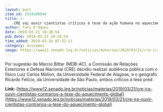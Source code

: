 ```yaml
---
layout: post
item_id: 2534108944
title: >-
    CRE vai ouvir cientistas críticos à tese da ação humana no aquecimento global
author: Tatu D'Oquei
date: 2019-03-21 18:28:54
pub_date: 2019-03-21 18:28:54
time_added: 2019-03-24 07:32:11
category: avisamos
image: https://www12.senado.leg.br/noticias/materias/2019/03/21/cre-ira-ouvir-cientistas-contrarios-a-tese-do-aquecimento-global/20190321_01153w.jpg
---
```


Por sugestão de Marcio Bittar (MDB-AC), a Comissão de Relações Exteriores e Defesa Nacional (CRE) decidiu realizar audiência pública com o físico Luiz Carlos Molion, da Universidade Federal de Alagoas, e o geógrafo Ricardo Felício, da Universidade de São Paulo, ambos críticos à tese pred

**Link:** [https://www12.senado.leg.br/noticias/materias/2019/03/21/cre-ira-ouvir-cientistas-contrarios-a-tese-do-aquecimento-global](https://www12.senado.leg.br/noticias/materias/2019/03/21/cre-ira-ouvir-cientistas-contrarios-a-tese-do-aquecimento-global)

